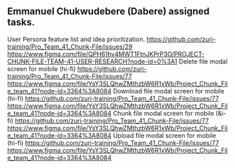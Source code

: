 ## Emmanuel Chukwudebere (Dabere) assigned tasks. 
User Persona feature list and idea prioritization.   https://github.com/zuri-training/Pro_Team_41_Chunk-File/issues/29     https://www.figma.com/file/QPH61hv4MWT1FtnJKPrP3O/PROJECT-CHUNK-FILE-TEAM-41-USER-RESEARCH?node-id=0%3A1
Delete file modal screen for mobile (hi-fi)   https://github.com/zuri-training/Pro_Team_41_Chunk-File/issues/77    https://www.figma.com/file/YsY3SLQhwZMthzbW6R1xWb/Project_Chunk_File_team_41?node-id=3364%3A8084
Download file modal screen for mobile (hi-fi)   https://github.com/zuri-training/Pro_Team_41_Chunk-File/issues/77   https://www.figma.com/file/YsY3SLQhwZMthzbW6R1xWb/Project_Chunk_File_team_41?node-id=3364%3A8084
Chunk file modal screen for mobile (&i-fi)   https://github.com/zuri-training/Pro_Team_41_Chunk-File/issues/77   https://www.figma.com/file/YsY3SLQhwZMthzbW6R1xWb/Project_Chunk_File_team_41?node-id=3364%3A8084
Upload file modal screen for mobile (hi-fi)   https://github.com/zuri-training/Pro_Team_41_Chunk-File/issues/77   https://www.figma.com/file/YsY3SLQhwZMthzbW6R1xWb/Project_Chunk_File_team_41?node-id=3364%3A8084
